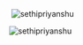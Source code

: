
<p>&nbsp;<img align="center" src="https://github-readme-stats.vercel.app/api?username=sethipriyanshu&show_icons=true&locale=en" alt="sethipriyanshu" /></p>
<p><img align="center" src="https://github-readme-streak-stats.herokuapp.com/?user=sethipriyanshu&" alt="sethipriyanshu" /></p>
